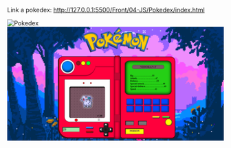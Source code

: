Link a pokedex: http://127.0.0.1:5500/Front/04-JS/Pokedex/index.html

![Pokedex](https://user-images.githubusercontent.com/87400845/160336862-d1273662-27ae-43c3-9c54-f94122b44377.png)![1648448338139.png](image/README/1648448338139.png)
